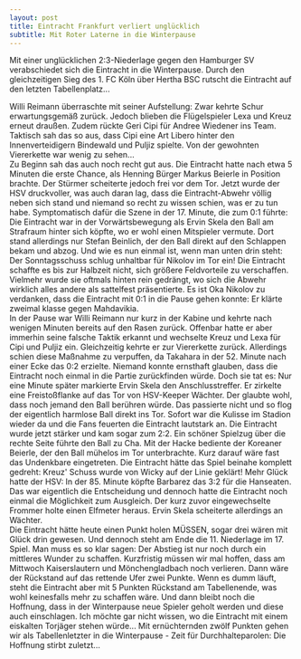 ```yaml
---
layout: post
title: Eintracht Frankfurt verliert unglücklich
subtitle: Mit Roter Laterne in die Winterpause
---
```


Mit einer unglücklichen 2:3-Niederlage gegen den Hamburger SV verabschiedet sich die Eintracht in die Winterpause. Durch den gleichzeitigen Sieg des 1. FC Köln über Hertha BSC rutscht die Eintracht auf den letzten Tabellenplatz...

Willi Reimann überraschte mit seiner Aufstellung: Zwar kehrte Schur erwartungsgemäß zurück. Jedoch blieben die Flügelspieler Lexa und Kreuz erneut draußen. Zudem rückte Geri Cipi für Andree Wiedener ins Team. Taktisch sah das so aus, dass Cipi eine Art Libero hinter den Innenverteidigern Bindewald und Puljiz spielte. Von der gewohnten Viererkette war wenig zu sehen...  
Zu Beginn sah das auch noch recht gut aus. Die Eintracht hatte nach etwa 5 Minuten die erste Chance, als Henning Bürger Markus Beierle in Position brachte. Der Stürmer scheiterte jedoch frei vor dem Tor. Jetzt wurde der HSV druckvoller, was auch daran lag, dass die Eintracht-Abwehr völlig neben sich stand und niemand so recht zu wissen schien, was er zu tun habe. Symptomatisch dafür die Szene in der 17. Minute, die zum 0:1 führte: Die Eintracht war in der Vorwärtsbewegung als Ervin Skela den Ball am Strafraum hinter sich köpfte, wo er wohl einen Mitspieler vermute. Dort stand allerdings nur Stefan Beinlich, der den Ball direkt auf den Schlappen bekam und abzog. Und wie es nun einmal ist, wenn man unten drin steht: Der Sonntagsschuss schlug unhaltbar für Nikolov im Tor ein! Die Eintracht schaffte es bis zur Halbzeit nicht, sich größere Feldvorteile zu verschaffen. Vielmehr wurde sie oftmals hinten rein gedrängt, wo sich die Abwehr wirklich alles andere als sattelfest präsentierte. Es ist Oka Nikolov zu verdanken, dass die Eintracht mit 0:1 in die Pause gehen konnte: Er klärte zweimal klasse gegen Mahdavikia.  
In der Pause war Willi Reimann nur kurz in der Kabine und kehrte nach wenigen Minuten bereits auf den Rasen zurück. Offenbar hatte er aber immerhin seine falsche Taktik erkannt und wechselte Kreuz und Lexa für Cipi und Puljiz ein. Gleichzeitig kehrte er zur Viererkette zurück. Allerdings schien diese Maßnahme zu verpuffen, da Takahara in der 52. Minute nach einer Ecke das 0:2 erzielte. Niemand konnte ernsthaft glauben, dass die Eintracht noch einmal in die Partie zurückfinden würde. Doch sie tat es: Nur eine Minute später markierte Ervin Skela den Anschlusstreffer. Er zirkelte eine Freistoßflanke auf das Tor von HSV-Keeper Wächter. Der glaubte wohl, dass noch jemand den Ball berühren würde. Das passierte nicht und so flog der eigentlich harmlose Ball direkt ins Tor. Sofort war die Kulisse im Stadion wieder da und die Fans feuerten die Eintracht lautstark an. Die Eintracht wurde jetzt stärker und kam sogar zum 2:2. Ein schöner Spielzug über die rechte Seite führte den Ball zu Cha. Mit der Hacke bediente der Koreaner Beierle, der den Ball mühelos im Tor unterbrachte. Kurz darauf wäre fast das Undenkbare eingetreten. Die Eintracht hätte das Spiel beinahe komplett gedreht: Kreuz' Schuss wurde von Wicky auf der Linie geklärt! Mehr Glück hatte der HSV: In der 85. Minute köpfte Barbarez das 3:2 für die Hanseaten. Das war eigentlich die Entscheidung und dennoch hatte die Eintracht noch einmal die Möglichkeit zum Ausgleich. Der kurz zuvor eingewechselte Frommer holte einen Elfmeter heraus. Ervin Skela scheiterte allerdings an Wächter.  
Die Eintracht hätte heute einen Punkt holen MÜSSEN, sogar drei wären mit Glück drin gewesen. Und dennoch steht am Ende die 11. Niederlage im 17. Spiel. Man muss es so klar sagen: Der Abstieg ist nur noch durch ein mittleres Wunder zu schaffen. Kurzfristig müssen wir mal hoffen, dass am Mittwoch Kaiserslautern und Mönchengladbach noch verlieren. Dann wäre der Rückstand auf das rettende Ufer zwei Punkte. Wenn es dumm läuft, steht die Eintracht aber mit 5 Punkten Rückstand am Tabellenende, was wohl keinesfalls mehr zu schaffen wäre. Und dann bleibt noch die Hoffnung, dass in der Winterpause neue Spieler geholt werden und diese auch einschlagen. Ich möchte gar nicht wissen, wo die Eintracht mit einem eiskalten Torjäger stehen würde... Mit ernüchternden zwölf Punkten gehen wir als Tabellenletzter in die Winterpause - Zeit für Durchhalteparolen: Die Hoffnung stirbt zuletzt...
